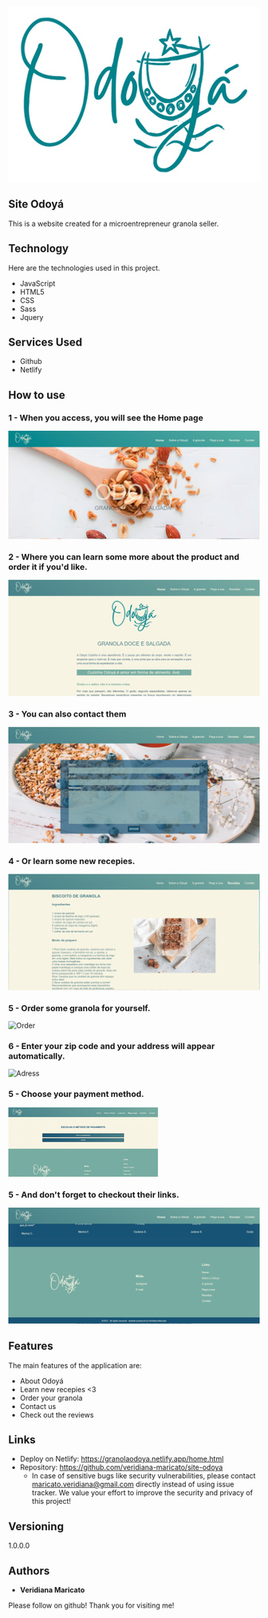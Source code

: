 ![Logo of the project](https://github.com/veridiana-maricato/site-odoya/blob/master/img/logo-azul.png)


## Site Odoyá
This is a website created for a microentrepreneur granola seller.


## Technology 

Here are the technologies used in this project.

* JavaScript
* HTML5
* CSS
* Sass
* Jquery

## Services Used

* Github
* Netlify

## How to use

### 1 - When you access, you will see the Home page 

![Homepage image](https://github.com/veridiana-maricato/site-odoya/blob/master/readme/publicacao__odoya__pagina-home.jpg)

### 2 - Where you can learn some more about the product and order it if you'd like.

![Homepage about](https://github.com/veridiana-maricato/site-odoya/blob/master/readme/pedir.jpg)

### 3 - You can also contact them 

![Contact image](https://github.com/veridiana-maricato/site-odoya/blob/master/readme/contato.jpg)

### 4 - Or learn some new recepies.

![Recepies](https://github.com/veridiana-maricato/site-odoya/blob/master/readme/receitas.jpg)

### 5 - Order some granola for yourself.

![Order](https://github.com/veridiana-maricato/site-odoya/blob/master/readme/pe%C3%A7a%20a%20sua2.jpg)

### 6 - Enter your zip code and your address will appear automatically.

![Adress](https://github.com/veridiana-maricato/site-odoya/blob/master/readme/endere%C3%A7o.jpg)

### 5 - Choose your payment method.

![Payment](https://github.com/veridiana-maricato/site-odoya/blob/master/readme/metodo_pagamento.gif)

### 5 - And don't forget to checkout their links.

![Footer](https://github.com/veridiana-maricato/site-odoya/blob/master/readme/footer.jpg)

## Features

The main features of the application are:
 - About Odoyá
 - Learn new recepies <3
 - Order your granola
 - Contact us
 - Check out the reviews

## Links
  - Deploy on Netlify: https://granolaodoya.netlify.app/home.html
  - Repository: https://github.com/veridiana-maricato/site-odoya
    - In case of sensitive bugs like security vulnerabilities, please contact
      maricato.veridiana@gmail.com directly instead of using issue tracker. We value your effort
      to improve the security and privacy of this project!

  ## Versioning

  1.0.0.0


  ## Authors

  * **Veridiana Maricato** 

  Please follow on github!
  Thank you for visiting me!